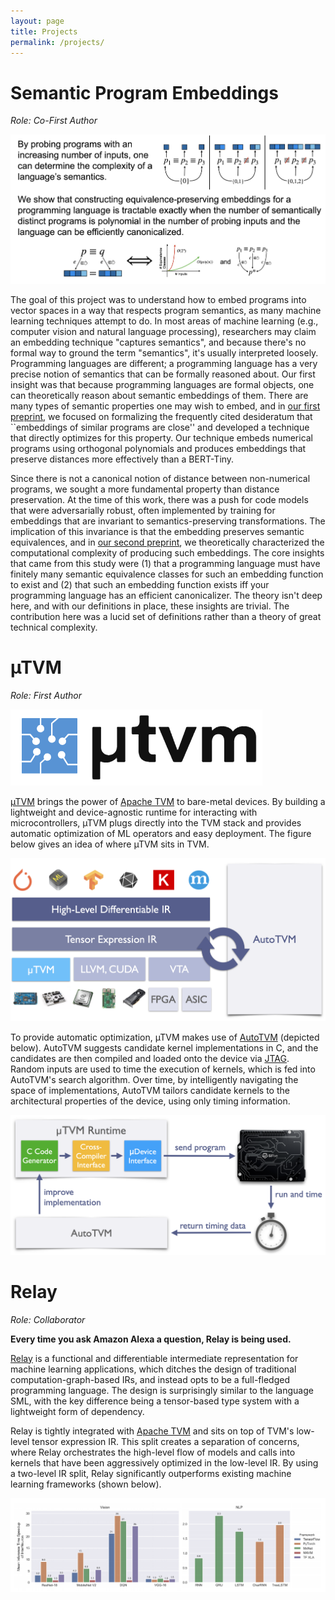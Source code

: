 ```yaml
---
layout: page
title: Projects
permalink: /projects/
---
```


# Semantic Program Embeddings
_Role: Co-First Author_

![embedders-summary](/images/embedders-summary.png)

The goal of this project was to understand how to embed programs into vector spaces in a way that respects program semantics, as many machine learning techniques attempt to do.
In most areas of machine learning (e.g., computer vision and natural language processing), researchers may claim an embedding technique "captures semantics", and because there's no formal way to ground the term "semantics", it's usually interpreted loosely.
Programming languages are different; a programming language has a very precise notion of semantics that can be formally reasoned about.
Our first insight was that because programming languages are formal objects, one can theoretically reason about semantic embeddings of them.
There are many types of semantic properties one may wish to embed, and in [our first preprint](/assets/a_theory_of_semantic_program_embeddings.pdf), we focused on formalizing the frequently cited desideratum that ``embeddings of similar programs are close'' and developed a technique that directly optimizes for this property.
Our technique embeds numerical programs using orthogonal polynomials and produces embeddings that preserve distances more effectively than a BERT-Tiny.

Since there is not a canonical notion of distance between non-numerical programs, we sought a more fundamental property than distance preservation.
At the time of this work, there was a push for code models that were adversarially robust, often implemented by training for embeddings that are invariant to semantics-preserving transformations.
The implication of this invariance is that the embedding preserves semantic equivalences, and in [our second preprint](/assets/a_theory_of_equivalence_preserving_embeddings.pdf), we theoretically characterized the computational complexity of producing such embeddings.
The core insights that came from this study were (1) that a programming language must have finitely many semantic equivalence classes for such an embedding function to exist and (2) that such an embedding function exists iff your programming language has an efficient canonicalizer.
The theory isn't deep here, and with our definitions in place, these insights are trivial.
The contribution here was a lucid set of definitions rather than a theory of great technical complexity.

# µTVM
_Role: First Author_

![microtvm-logo](/images/microtvm-logo.png)

[µTVM](https://github.com/apache/incubator-tvm/issues/2563) brings the power of [Apache
TVM](https://github.com/apache/incubator-tvm) to bare-metal devices. By
building a lightweight and device-agnostic runtime for interacting with
microcontrollers, µTVM plugs directly into the TVM stack and provides
automatic optimization of ML operators and easy deployment. The figure below
gives an idea of where µTVM sits in TVM.

<!-- TODO: use image resize proxy once images are uploaded to github -->
<!-- <img src="http://images.weserv.nl/?url=www.yourdomain.com{{ page.image }}&w=200&h=200&output=jpg&q=65" /> -->
![microtvm-tvm-stack](/images/microtvm-tvm-stack.png)

To provide automatic optimization, µTVM makes use of
[AutoTVM](https://arxiv.org/abs/1805.08166) (depicted below). AutoTVM
suggests candidate kernel implementations in C, and the candidates are then
compiled and loaded onto the device via
[JTAG](https://en.wikipedia.org/wiki/JTAG). Random inputs are used to time
the execution of kernels, which is fed into AutoTVM's search algorithm. Over
time, by intelligently navigating the space of implementations, AutoTVM
tailors candidate kernels to the architectural properties of the device,
using only timing information.

![microtvm-autotvm-overview](/images/microtvm-autotvm-overview.png)

# Relay
_Role: Collaborator_

<b>Every time you ask Amazon Alexa a question, Relay is being used.</b>

[Relay](https://github.com/apache/incubator-tvm/issues/1673) is a functional and differentiable intermediate representation for
machine learning applications, which ditches the design of traditional
computation-graph-based IRs, and instead opts to be a full-fledged
programming language. The design is surprisingly similar to the language SML,
with the key difference being a tensor-based type system with a lightweight
form of dependency.

Relay is tightly integrated with [Apache TVM](https://github.com/apache/incubator-tvm)
and sits on top of TVM's low-level tensor expression IR. This split creates a
separation of concerns, where Relay orchestrates the high-level flow of
models and calls into kernels that have been aggressively optimized in the
low-level IR. By using a two-level IR split, Relay significantly outperforms
existing machine learning frameworks (shown below).

<!-- TODO: Replace "InterNeuron" with "Relay" -->
![relay-wins-lmao](/images/relay-wins-lmao.png)

<!-- # RelayBench
_Role: Co-Investigator_

RelayBench is a framework for running language- and framework-agnostic
machine learning experiments, with the primary goal being *reproducibility*.
Once experiments are defined by the user, subsystems can be defined to
analyze and make use of the collected data. As a "killer app" for RelayBench,
I developed a push-button evaluation for the most recent [Relay
paper](https://arxiv.org/abs/1904.08368), meaning all of the experiments
and graphs were run and generated automatically. -->
